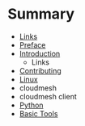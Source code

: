 # Summary

* [Links](links.md)
* [Preface](preface.md)
* [Introduction](README.md)
   * Links
* [Contributing](contributing.md)
* [Linux](linux.md)
* cloudmesh
* cloudmesh client
* [Python](python.md)
* [Basic Tools](basic_tools.md)

